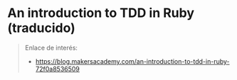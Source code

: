 
# An introduction to TDD in Ruby (traducido)

> Enlace de interés:
> * https://blog.makersacademy.com/an-introduction-to-tdd-in-ruby-72f0a8536509
